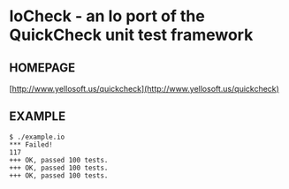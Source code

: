 # IoCheck - an Io port of the QuickCheck unit test framework

## HOMEPAGE

[http://www.yellosoft.us/quickcheck](http://www.yellosoft.us/quickcheck)

## EXAMPLE

	$ ./example.io 
	*** Failed!
	117
	+++ OK, passed 100 tests.
	+++ OK, passed 100 tests.
	+++ OK, passed 100 tests.
